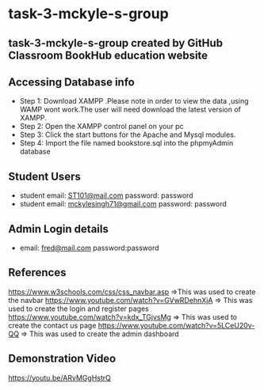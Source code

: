 # task-3-mckyle-s-group
task-3-mckyle-s-group created by GitHub Classroom
BookHub education website
---------------------------------------

Accessing Database info
---------------------------------------
* Step 1: Download XAMPP .Please note in order to view the data ,using WAMP wont work.The user will need download
         the latest version of XAMPP.
* Step 2: Open the XAMPP control panel on your pc 
* Step 3: Click the start buttons for the Apache and Mysql  modules.
* Step 4: Import the file named bookstore.sql into the phpmyAdmin database


Student Users 
----------------------------------------
* student email: ST101@mail.com password: password
* student email: mckylesingh71@gmail.com  password: password


Admin Login details
---------------------------------------
* email: fred@mail.com password:password


References
------------------------------------------
https://www.w3schools.com/css/css_navbar.asp =>This was used to create the navbar 
https://www.youtube.com/watch?v=GVwRDehnXjA => This was used to create the login and register pages 
https://www.youtube.com/watch?v=kdx_TGjvsMg => This was used to create the contact us page
https://www.youtube.com/watch?v=5LCeU20v-QQ => This was used to create the admin dashboard

Demonstration Video 
-------------------------------------
https://youtu.be/ARvMGgHstrQ
